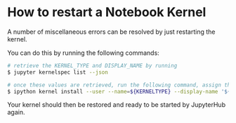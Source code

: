# How to restart a Notebook Kernel

A number of miscellaneous errors can be resolved by just restarting the kernel.

You can do this by running the following commands:

```bash
# retrieve the KERNEL_TYPE and DISPLAY_NAME by running
$ jupyter kernelspec list --json

# once these values are retrieved, run the following command, assign the env vars accordingly:
$ ipython kernel install --user --name=${KERNELTYPE} --display-name '${DISPLAY_NAME}'
```

Your kernel should then be restored and ready to be started by JupyterHub again.

